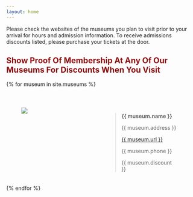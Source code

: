 ```yaml
---
layout: home
---
```


<style type="text/css">
.float-container {
    /* border: 3px solid #fff; */
    padding: 20px;
}

.float-child {
    width: 40%;
    float: left;
    padding: 20px;
    /* border: 2px solid red; */
}

.proof-of-membership {
  color:#8c0e0e;
}
</style>


<p>Please check the websites of the museums you plan to visit prior to your arrival for hours and admission information. To receive admissions discounts listed, please purchase your tickets at the door.</p>


<h2 class="proof-of-membership">Show Proof Of Membership At Any Of Our Museums For Discounts When You Visit</h2>

{% for museum in site.museums %}
<!-- {{ museum.name }} -->
<div class="float-container">

  <div class="float-child"><div><img width="{{museum.img_width}}" height="{{museum.img_height}}" src="{{museum.img}}"></div></div><!-- float-child -->

  <div class="float-child"><div>
  <blockquote>
    <p><strong>{{ museum.name }}</strong></p>
    <p>{{ museum.address }}</p>
    <p><a href="{{ museum.url }}">{{ museum.url }}</a></p>
    <p>{{ museum.phone }}</p>
    <p>{{ museum.discount }}</p>
  </blockquote>
  </div></div><!-- float-child -->

</div><!-- float-container -->
<div style="clear:both" />
{% endfor %}


